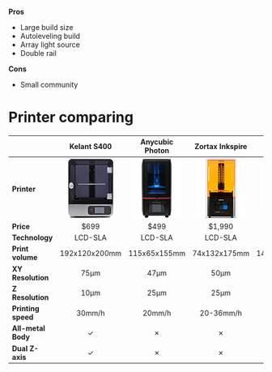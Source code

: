 **Pros**
* Large build size
* Autoleveling build
* Array light source
* Double rail

**Cons**
* Small community

# Printer comparing
|  | **Kelant S400** | **Anycubic Photon** | **Zortax Inkspire** | **Form2** |
| ----------- | :-------------: | :-----------------: | :-----------------: | :-------: |
| **Printer** | ![](https://github.com/Kelant3D/Kelant-S400/blob/master/web/kelant-compare.png)| ![](https://github.com/Kelant3D/Kelant-S400/blob/master/web/anycubic-compare.png) | ![](https://github.com/Kelant3D/Kelant-S400/blob/master/web/zortax-compare.png) | ![](https://github.com/Kelant3D/Kelant-S400/blob/master/web/form-compare.png) |
| **Price** | $699 | $499 | $1,990 | $3,900 |
| **Technology** | LCD-SLA | LCD-SLA | LCD-SLA | Laser SLA |
| **Print volume** | 192x120x200mm | 115x65x155mm | 74x132x175mm | 145x145x175mm |
| **XY Resolution** | 75µm | 47µm | 50µm | 140µm |
| **Z Resolution** | 10µm | 25µm | 25µm | 25µm |
| **Printing speed** | 30mm/h | 20mm/h | 20-36mm/h | 190mm/h |
| **All-metal Body** | &#10003; | &#10007; | &#10007; | &#10007; |
| **Dual Z-axis** | &#10003; | &#10007; | &#10007; | &#10007; |
